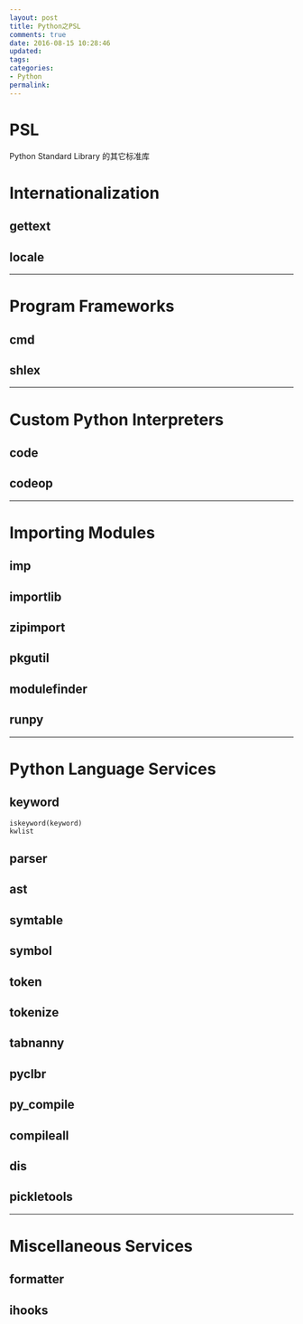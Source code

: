 ```yaml
---
layout: post
title: Python之PSL
comments: true
date: 2016-08-15 10:28:46
updated:
tags:
categories:
- Python
permalink:
---
```


# PSL

Python Standard Library 的其它标准库

# Internationalization

## gettext

## locale

***

# Program Frameworks

## cmd

## shlex

***

# Custom Python Interpreters

## code

## codeop

***

# Importing Modules

## imp

## importlib

## zipimport

## pkgutil

## modulefinder

## runpy

***

# Python Language Services

## keyword

    iskeyword(keyword)
    kwlist

## parser

## ast

## symtable

## symbol

## token

## tokenize

## tabnanny

## pyclbr

## py_compile

## compileall

## dis

## pickletools

***

# Miscellaneous Services

## formatter

## ihooks


